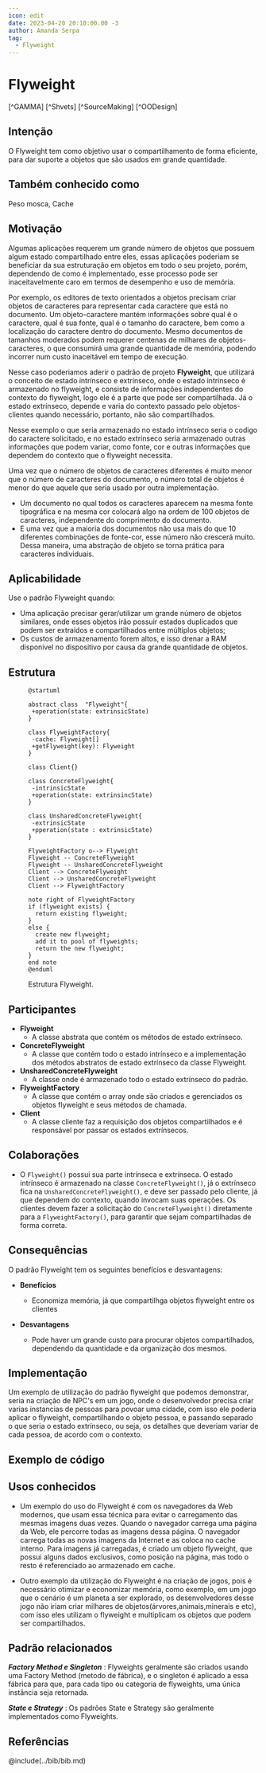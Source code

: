 ```yaml
---
icon: edit
date: 2023-04-20 20:10:00.00 -3
author: Amanda Serpa
tag:
  - Flyweight
---
```


# Flyweight

[^GAMMA]
[^Shvets]
[^SourceMaking]
[^OODesign]


## Intenção

O Flyweight tem como objetivo usar o compartilhamento de forma eficiente, para dar suporte a objetos que são usados em grande quantidade.

## Também conhecido como

Peso mosca, Cache

## Motivação

Algumas aplicações requerem um grande número de objetos que possuem algum estado compartilhado entre eles, essas aplicações poderiam se beneficiar da sua estruturação em objetos em todo o seu projeto, porém, dependendo de como é implementado, esse processo pode ser inaceitavelmente caro em termos de desempenho e uso de memória.

Por exemplo, os editores de texto orientados a objetos precisam criar objetos de caracteres para representar cada caractere que está no documento. Um objeto-caractere mantém informações sobre qual é o caractere, qual é sua fonte, qual é o tamanho do caractere, bem como a localização do caractere dentro do documento. Mesmo documentos de tamanhos moderados podem requerer centenas de milhares de objetos-caracteres, o que consumirá uma grande quantidade de memória, podendo incorrer num custo inaceitável em tempo de execução.

Nesse caso poderiamos aderir o padrão de projeto **Flyweight**, que utilizará o conceito de estado intrínseco e extrínseco, onde o estado intrínseco é armazenado no flyweight, e consiste de informações independentes do contexto do flyweight, logo ele é a parte que pode ser compartilhada. Já o estado extrínseco, depende e varia do contexto passado pelo objetos-clientes quando necessário, portanto, não são compartilhados.

Nesse exemplo o que seria armazenado no estado intrínseco seria o codigo do caractere solicitado, e no estado extrínseco seria armazenado outras informações que podem variar, como fonte, cor e outras informações que dependem do contexto que o flyweight necessita.

Uma vez que o número de objetos de caracteres diferentes é muito menor que o número de caracteres do documento, o número total de objetos é 
menor do que aquele que seria usado por outra implementação. 
- Um documento no qual todos os caracteres aparecem na mesma fonte tipográfica e na mesma cor colocará algo na ordem de 100 objetos de caracteres, independente do comprimento do documento.
- E uma vez que a maioria dos documentos não usa mais do que 10 diferentes combinações de fonte-cor, esse número não crescerá muito. Dessa maneira, uma abstração de objeto se torna prática para caracteres individuais.


## Aplicabilidade

Use o padrão Flyweight quando:

- Uma aplicação precisar gerar/utilizar um grande número de objetos similares, onde esses objetos irão possuir estados duplicados que podem ser extraidos e compartilhados entre múltiplos objetos;
- Os custos de armazenamento forem altos, e isso drenar a RAM disponivel no dispositivo por causa da grande quantidade de objetos.


## Estrutura

<figure>

```plantuml
@startuml

abstract class  "Flyweight"{
 +operation(state: extrinsicState)
}

class FlyweightFactory{
 -cache: Flyweight[]
 +getFlyweight(key): Flyweight
}

class Client{}

class ConcreteFlyweight{
 -intrinsicState
 +operation(state: extrinsincState)
}

class UnsharedConcreteFlyweight{
 -extrinsicState
 +pperation(state : extrinsicState)
}

FlyweightFactory o--> Flyweight
Flyweight -- ConcreteFlyweight
Flyweight -- UnsharedConcreteFlyweight
Client --> ConcreteFlyweight
Client --> UnsharedConcreteFlyweight
Client --> FlyweightFactory 

note right of FlyweightFactory
if (flyweight exists) {
  return existing flyweight;
}
else {
  create new flyweight;
  add it to pool of flyweights;
  return the new flyweight;
}
end note
@enduml
```

<figcaption>Estrutura Flyweight.</figcaption>
</figure>


## Participantes 

- **Flyweight** 
    - A classe abstrata que contém os métodos de estado extrínseco.
- **ConcreteFlyweight** 
    - A classe que contém todo o estado intrínseco e a implementação dos métodos abstratos de estado extrínseco da classe Flyweight.
- **UnsharedConcreteFlyweight** 
    - A classe onde é armazenado todo o estado extrínseco do padrão.   
- **FlyweightFactory**
    - A classe que contém o array onde são criados e gerenciados os objetos flyweight e seus métodos de chamada.   
- **Client**
    - A classe cliente faz a requisição dos objetos compartilhados e é responsável por passar os estados extrínsecos.

## Colaborações

- O `Flyweight()` possui sua parte intrínseca e extrínseca. O estado intrínseco é armazenado na classe `ConcreteFlyweight()`, já o extrínseco fica na `UnsharedConcreteFlyweight()`, e deve ser passado pelo cliente, já que dependem do contexto, quando invocam suas operações. Os clientes devem fazer a solicitação do `ConcreteFlyweight()` diretamente para a `FlyweightFactory()`, para garantir que sejam compartilhadas de forma correta.


## Consequências

O padrão Flyweight tem os seguintes benefícios e desvantagens:

- **Benefícios**
    
    - Economiza memória, já que compartilhga objetos flyweight entre os clientes
   

- **Desvantagens** 

    - Pode haver um grande custo para procurar objetos compartilhados, dependendo da quantidade e da organização dos mesmos.
    

## Implementação

Um exemplo de utilização do padrão flyweight que podemos demonstrar, seria na criação de NPC's em um jogo, onde o desenvolvedor precisa criar varias instancias de pessoas para povoar uma cidade, com isso ele poderia aplicar o flyweight, compartilhando o objeto pessoa, e passando separado o que seria o estado extrínseco, ou seja, os detalhes que deveriam variar de cada pessoa, de acordo com o contexto.


## Exemplo de código


## Usos conhecidos

- Um exemplo do uso do Flyweight é com os navegadores da Web modernos, que usam essa técnica para evitar o carregamento das mesmas imagens duas vezes. Quando o navegador carrega uma página da Web, ele percorre todas as imagens dessa página. O navegador carrega todas as novas imagens da Internet e as coloca no cache interno. Para imagens já carregadas, é criado um objeto flyweight, que possui alguns dados exclusivos, como posição na página, mas todo o resto é referenciado ao armazenado em cache.

- Outro exemplo da utilização do Flyweight é na criação de jogos, pois é necessário otimizar e economizar memória, como exemplo, em um jogo que o cenário é um planeta a ser explorado, os desenvolvedores desse jogo não iriam criar milhares de objetos(árvores,animais,minerais e etc), com isso eles utilizam o flyweight e multiplicam os objetos que podem ser compartilhados.

## Padrão relacionados

***Factory Method e Singleton*** : Flyweights geralmente são criados usando uma Factory Method (metodo de fábrica), e o singleton é aplicado a essa fábrica para que, para cada tipo ou categoria de flyweights, uma única instância seja retornada.

***State e Strategy*** : Os padrões State e Strategy são geralmente implementados como Flyweights.

## Referências

@include(../bib/bib.md)